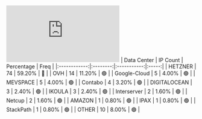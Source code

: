 ![Diagramm](https://github.com/obajay/StateSync-snapshots/blob/main/Projects/Gitopia/1/README.md)
| Data Center | IP Count | Percentage | Freq |
|:------------:|:--------:|:-----------:|:-----:|
| HETZNER | 74 | 59.20% | 🔴 |
| OVH | 14 | 11.20% | 🟢 |
| Google-Cloud | 5 | 4.00% | 🟢 |
| MEVSPACE | 5 | 4.00% | 🟢 |
| Contabo | 4 | 3.20% | 🟢 |
| DIGITALOCEAN | 3 | 2.40% | 🟢 |
| IKOULA | 3 | 2.40% | 🟢 |
| Interserver | 2 | 1.60% | 🟢 |
| Netcup | 2 | 1.60% | 🟢 |
| AMAZON | 1 | 0.80% | 🟢 |
| IPAX | 1 | 0.80% | 🟢 |
| StackPath | 1 | 0.80% | 🟢 |
| OTHER | 10 | 8.00% | 🟢 |